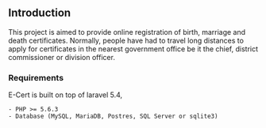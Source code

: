 ## Introduction 

This project is aimed to provide online registration of birth, marriage and death certificates. Normally, people have had to travel long distances to apply for certificates in the nearest government office be it the chief, district commissioner or division officer.

### Requirements

E-Cert is built on top of laravel 5.4, 

	- PHP >= 5.6.3
	- Database (MySQL, MariaDB, Postres, SQL Server or sqlite3) 

